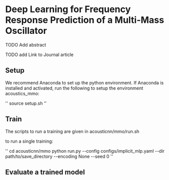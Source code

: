 # Deep Learning for Frequency Response Prediction of a  Multi-Mass Oscillator

TODO Add abstract


TODO add Link to Journal article

## Setup 
We recommend Anaconda to set up the python environment. If Anaconda is installed and activated, run the following to setup the environment acoustics_mmo:

''
source setup.sh
''


## Train

The scripts to run a training are given in  acousticnn/mmo/run.sh

to run a single training:


''
cd acousticnn/mmo
python run.py --config configs/implicit_mlp.yaml --dir path/to/save_directory --encoding None --seed 0
''


## Evaluate a trained model